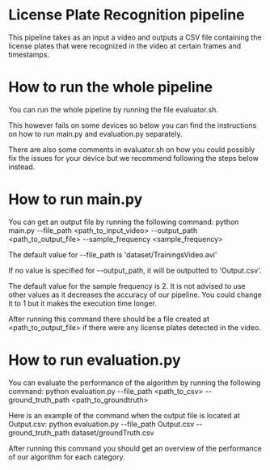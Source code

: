 # License Plate Recognition pipeline
This pipeline takes as an input a video and outputs a CSV file containing the license plates that were recognized in the video at certain frames and timestamps.

# How to run the whole pipeline
You can run the whole pipeline by running the file evaluator.sh.

This however fails on some devices so below you can find the instructions on how to run main.py and evaluation.py separately.

There are also some comments in evaluator.sh on how you could possibly fix the issues for your device but we recommend following the steps below instead.

# How to run main.py
You can get an output file by running the following command:
    python main.py --file_path <path_to_input_video> --output_path <path_to_output_file> --sample_frequency <sample_frequency>

The default value for --file_path is 'dataset/TrainingsVideo.avi'

If no value is specified for --output_path, it will be outputted to 'Output.csv'.

The default value for the sample frequency is 2. It is not advised to use other values as it decreases the accuracy of our pipeline. You could change it to 1 but it makes the execution time longer.

After running this command there should be a file created at <path_to_output_file> if there were any license plates detected in the video.

# How to run evaluation.py
You can evaluate the performance of the algorithm by running the following command:
    python evaluation.py --file_path <path_to_csv> --ground_truth_path <path_to_groundtruth>

Here is an example of the command when the output file is located at Output.csv:
    python evaluation.py --file_path Output.csv --ground_truth_path dataset/groundTruth.csv

After running this command you should get an overview of the performance of our algorithm for each category.